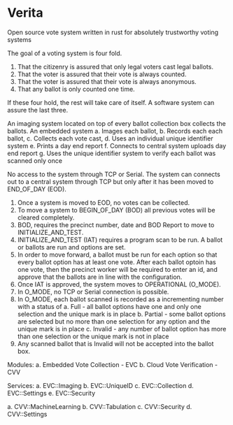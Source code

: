 # Verita
Open source vote system written in rust for absolutely trustworthy voting systems

The goal of a voting system is four fold. 
1) That the citizenry is assured that only legal voters cast legal ballots.
2) That the voter is assured that their vote is always counted.
3) That the voter is assured that their vote is always anonymous.
4) That any ballot is only counted one time. 

If these four hold, the rest will take care of itself. 
A software system can assure the last three. 

An imaging system located on top of every ballot collection box collects the ballots. 
An embedded system 
  a. Images each ballot, 
  b. Records each each ballot, 
  c. Collects each vote cast, 
  d. Uses an individual unique identifier system
  e. Prints a day end report
  f. Connects to central system uploads day end report
  g. Uses the unique identifier system to verify each ballot was scanned only once

No access to the system through TCP or Serial. 
The system can connects out to a central system through TCP but only after it has been moved to END_OF_DAY (EOD). 
1) Once a system is moved to EOD, no votes can be collected.
2) To move a system to BEGIN_OF_DAY (BOD) all previous votes will be cleared completely.
3) BOD, requires the precinct number, date and BOD Report to move to INITIALIZE_AND_TEST. 
4) INITIALIZE_AND_TEST (IAT) requires a program scan to be run. A ballot or ballots are run and options are set. 
5) In order to move forward, a ballot must be run for each option so that every ballot option has at least one vote. After each ballot optoin has one vote, then the precinct worker will be required to enter an id, and approve that the ballots are in line with the configuration.
6) Once IAT is approved, the system moves to OPERATIONAL (O_MODE). 
7) In O_MODE, no TCP or Serial connection is possible. 
8) In O_MODE, each ballot scanned is recorded as a incrementing number with a status of
  a. Full - all ballot options have one and only one selection and the unique mark is in place
  b. Partial - some ballot options are selected but no more than one selection for any option and the unique mark is in place
  c. Invalid - any number of ballot option has more than one selection or the unique mark is not in place
9) Any scanned ballot that is Invalid will not be accepted into the ballot box. 

Modules:
  a. Embedded Vote Collection - EVC
  b. Cloud Vote Verification - CVV

Services:
  a. EVC::Imaging
  b. EVC::UniqueID
  c. EVC::Collection
  d. EVC::Settings
  e. EVC::Security

  a. CVV::MachineLearning
  b. CVV::Tabulation
  c. CVV::Security
  d. CVV::Settings
